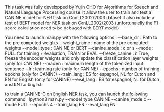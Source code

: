 This task was fully developped by Yujin CHO for Algorithms for Speech and Natural Language Processing course.
It allow the user to train and test a CANINE model for NER task on ConLL2002/2003 dataset
It also include a test of BERT model for NER task on ConLL2002/2003 (unfortunatelly the F1 score calculation need to be debuged with BERT model)

You need to launch main.py with the following options :
    --base_dir : Path to the pre computed weights
    --weight_name : name of the pre computed weights
    --model_type : CANINE or BERT
    --canine_mode : c or s
    --mode : FULL for training + evaluation, TRAIN or EVAL
    --freeze_canine : if True, freeze the encoder weights and only update the classification layer weights (only for CANINE)
    --maxlen : maximum length of the tokenized input sentence
    --lr : learning rate (only for CANINE)
    --epochs : number of training epochs (only for CANINE)
    --train_lang : ES for espagnol, NL for Dutch and EN for English (only for CANINE)
    --eval_lang : ES for espagnol, NL for Dutch and EN for English
    
to train a CANINE-C on English NER task, you can launch the following command :
!python3 main.py --model_type CANINE --canine_mode c --mode FULL --epochs 4 --train_lang EN --eval_lang EN
